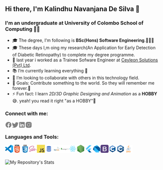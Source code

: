 ## Hi there, I'm Kalindhu Navanjana De Silva 👋

### I'm an undergraduate at University of Colombo School of Computing 🧑‍🎓

- 🎓 The degree, I'm following is **BSc(Hons) Software Engineering**.👨🏽‍💻
- 🎓 These days I,m oing my research(An Application for Early Detection of Diabetic Retinopathy) to complete my degree programme.
- 🏬 last year i worked as a Trainee Sofware Engineer at [Ceyleon Solutions (Pvt) Ltd][ceyleon].
- 📚 I’m currently learning everything 🤣
- 👯 I’m looking to collaborate with others in this technology field.
- 🥅 Goals: Contribute something to the world. So they will remember me forever.🏁
- ⚡ Fun fact: I learn *2D/3D Graphic Designing and Animation* as a **HOBBY**😅. yeah! you read it right "as a HOBBY"🤭

### Connect with me:

<!-- [<img align="left" alt="" width="22px" src="https://raw.githubusercontent.com/iconic/open-iconic/master/svg/globe.svg" />][website] -->
[<img align="left" alt="Kalindhu Navanjana | Twitter" width="22px" src="./assets/Facebook_100px.png" />][facebook]
[<img align="left" alt="Kalindhu Navanjana | Twitter" width="22px" src="./assets/Twitter_100px.png" />][twitter]
[<img align="left" alt="Kalindhu Navanjana | LinkedIn" width="22px" src="./assets/LinkedIn_100px.png" />][linkedin]
[<img align="left" alt="Kalindhu Navanjana | Instagram" width="22px" src="./assets/Instagram_100px.png" />][instagram]

<br />

### Languages and Tools:

<img align="left" alt="Visual Studio Code" width="26px" src="https://raw.githubusercontent.com/github/explore/80688e429a7d4ef2fca1e82350fe8e3517d3494d/topics/visual-studio-code/visual-studio-code.png" />
<img align="left" alt="HTML5" width="26px" src="https://raw.githubusercontent.com/github/explore/80688e429a7d4ef2fca1e82350fe8e3517d3494d/topics/html/html.png" />
<img align="left" alt="CSS3" width="26px" src="https://raw.githubusercontent.com/github/explore/80688e429a7d4ef2fca1e82350fe8e3517d3494d/topics/css/css.png" />
<img align="left" alt="Sass" width="26px" src="https://raw.githubusercontent.com/github/explore/80688e429a7d4ef2fca1e82350fe8e3517d3494d/topics/sass/sass.png" />
<img align="left" alt="JavaScript" width="26px" src="https://raw.githubusercontent.com/github/explore/80688e429a7d4ef2fca1e82350fe8e3517d3494d/topics/javascript/javascript.png" />
<img align="left" alt="SQL" width="26px" src="https://raw.githubusercontent.com/github/explore/80688e429a7d4ef2fca1e82350fe8e3517d3494d/topics/sql/sql.png" />
<img align="left" alt="MySQL" width="26px" src="https://raw.githubusercontent.com/github/explore/80688e429a7d4ef2fca1e82350fe8e3517d3494d/topics/mysql/mysql.png" />
<img align="left" alt="MongoDB" width="26px" src="https://raw.githubusercontent.com/github/explore/80688e429a7d4ef2fca1e82350fe8e3517d3494d/topics/mongodb/mongodb.png" />
<img align="left" alt="React" width="26px" src="https://raw.githubusercontent.com/github/explore/80688e429a7d4ef2fca1e82350fe8e3517d3494d/topics/react/react.png" />
<img align="left" alt="Node.js" width="26px" src="https://raw.githubusercontent.com/github/explore/80688e429a7d4ef2fca1e82350fe8e3517d3494d/topics/nodejs/nodejs.png" />
<img align="left" alt="Flutter" width="26px" src="https://raw.githubusercontent.com/github/explore/80688e429a7d4ef2fca1e82350fe8e3517d3494d/topics/flutter/flutter.png" />
<img align="left" alt="Dart" width="26px" src="https://raw.githubusercontent.com/github/explore/80688e429a7d4ef2fca1e82350fe8e3517d3494d/topics/dart/dart.png" />
<img align="left" alt="Bootstrap" width="26px" src="https://raw.githubusercontent.com/github/explore/80688e429a7d4ef2fca1e82350fe8e3517d3494d/topics/bootstrap/bootstrap.png" />
<img align="left" alt="C" width="26px" src="https://raw.githubusercontent.com/github/explore/80688e429a7d4ef2fca1e82350fe8e3517d3494d/topics/c/c.png" />
<img align="left" alt="C++" width="26px" src="https://raw.githubusercontent.com/github/explore/80688e429a7d4ef2fca1e82350fe8e3517d3494d/topics/cpp/cpp.png" />
<img align="left" alt="C++" width="26px" src="https://raw.githubusercontent.com/github/explore/80688e429a7d4ef2fca1e82350fe8e3517d3494d/topics/java/java.png" />

<br />
<br />


![My Repository's Stats](https://github-readme-stats.vercel.app/api?username=KalindhuNavanjana&show_icons=true&count_private=true&theme=chartreuse-dark&custom_title=My%20Repository%20Stats)


<!-- [website]: https://Kalindhu Navanjana.com -->
[email]: kalindhunavanjana@gmail.com
[ceyleon]: https://ceyleon.com/
[facebook]: https://www.facebook.com/profile.php?id=100009084063188
[linkedin]: https://www.linkedin.com/in/kalindhu-navanjana-27362119b/
[twitter]: https://twitter.com/kalidhu
[instagram]: https://www.instagram.com/kali_navanjana/
